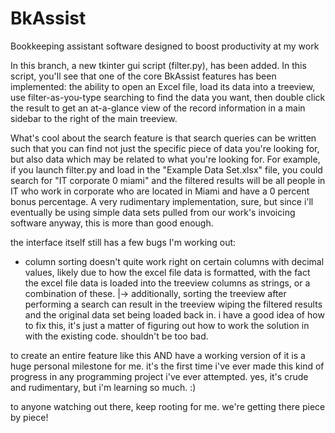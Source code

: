 # BkAssist
Bookkeeping assistant software designed to boost productivity at my work

In this branch, a new tkinter gui script (filter.py), has been added.  In this script, you'll see that one of the core BkAssist features has been implemented: the ability to open an Excel file, load its data into a treeview, use filter-as-you-type searching to find the data you want, then double click the result to get an at-a-glance view of the record information in a main sidebar to the right of the main treeview.

What's cool about the search feature is that search queries can be written such that you can find not just the specific piece of data you're looking for, but also data which may be related to what you're looking for.  For example, if you launch filter.py and load in the "Example Data Set.xlsx" file, you could search for "IT corporate 0 miami" and the filtered results will be all people in IT who work in corporate who are located in Miami and have a 0 percent bonus percentage.  A very rudimentary implementation, sure, but since i'll eventually be using simple data sets pulled from our work's invoicing software anyway, this is more than good enough.

the interface itself still has a few bugs I'm working out:
- column sorting doesn't quite work right on certain columns with decimal values, likely due to how the excel file data is formatted, with the fact the excel file data is loaded into the treeview columns as strings, or a combination of these.
  |-> additionally, sorting the treeview after performing a search can result in the treeview wiping the filtered results and the original data set being loaded back in.  i have a good idea of how to fix this, it's just a matter of figuring out how to work the solution in with the existing code.  shouldn't be too bad. 
  
to create an entire feature like this AND have a working version of it is a huge personal milestone for me.  it's the first time i've ever made this kind of progress in any programming project i've ever attempted.  yes, it's crude and rudimentary, but i'm learning so much.  :)

to anyone watching out there, keep rooting for me.  we're getting there piece by piece!
  


